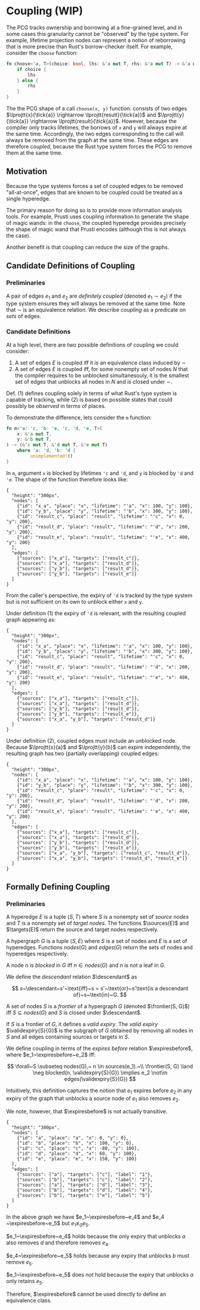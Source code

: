 # Coupling (WIP)

The PCG tracks ownership and borrowing at a fine-grained level, and in some
cases this granularity cannot be "observed" by the type system. For example,
lifetime projection nodes can represent a notion of reborrowing that is more
precise than Rust's borrow-checker itself. For example, consider the `choose`
function:

```rust
fn choose<'a, T>(choice: bool, lhs: &'a mut T, rhs: &'a mut T) -> &'a mut T {
    if choice {
        lhs
    } else {
        rhs
    }
}
```

The the PCG shape of a call `choose(x, y)` function: consists of two edges
$\lprojtt{x}{\tick{a}} \rightarrow \lprojtt{result}{\tick{a}}$ and
$\lprojtt{y}{\tick{a}} \rightarrow \lprojtt{result}{\tick{a}}$. However, because
the compiler only tracks lifetimes, the borrows of `x` and `y` will always
expire at the same time. Accordingly, the two edges corresponding to the call
will always be removed from the graph at the same time. These edges are
therefore *coupled*, because the Rust type system forces the PCG to remove them
at the same time.

## Motivation

Because the type systems forces a set of coupled edges to be removed
"all-at-once", edges that are known to be coupled could be treated as
a single hyperedge.

The primary reason for doing so is to provide more information analysis tools.
For example, Prusti uses coupling information to generate the shape of magic
wands: in the `choose`, the coupled hyperedge provides precisely the shape of
magic wand that Prusti encodes (although this is not always the case).

Another benefit is that coupling can reduce the size of the graphs.

## Candidate Definitions of Coupling

### Preliminaries

A pair of edges $e_1$ and $e_2$ are *definitely coupled* (denoted $e_1 \sim
e_2$) if the type system ensures they will always be removed at the same time.
Note that $\sim$ is an equivalence relation. We describe *coupling* as a
predicate on *sets* of edges.

### Candidate Definitions

At a high level, there are two possible definitions of coupling we could consider:

1. A set of edges $E$ is coupled iff it is an equivalence class induced by $\sim$
2. A set of edges $E$ is coupled iff, for some nonempty set of nodes $N$ that the compiler
   requires to be unblocked simultanesouly, it is the smallest set of edges that unblocks
   all nodes in $N$ and is closed under $\sim$.

Def. (1) defines coupling solely in terms of what Rust's type system is capable
of tracking, while (2) is based on possible states that could possibly be
*observed* in terms of places.

To demonstrate the difference, lets consider the `m` function:

```rust
fn m<'a: 'c, 'b: 'e, 'c, 'd, 'e, T>(
    x: &'a mut T,
    y: &'b mut T,
) -> (&'c mut T, &'d mut T, &'e mut T)
    where 'a: 'd, 'b: 'd {
         unimplemented!()
}
```

In `m`, argument `x` is blocked by lifetimes `'c` and `'d`, and `y` is blocked
by `'d` and `'e`. The shape of the function therefore looks like:

```hypergraph
{
  "height": "300px",
  "nodes": [
    {"id": "x_a", "place": "x", "lifetime": "'a", "x": 100, "y": 100},
    {"id": "y_b", "place": "y", "lifetime": "'b", "x": 300, "y": 100},
    {"id": "result_c", "place": "result", "lifetime": "'c", "x": 0, "y": 200},
    {"id": "result_d", "place": "result", "lifetime": "'d", "x": 200, "y": 200},
    {"id": "result_e", "place": "result", "lifetime": "'e", "x": 400, "y": 200}
  ],
  "edges": [
    {"sources": ["x_a"], "targets": ["result_c"]},
    {"sources": ["x_a"], "targets": ["result_d"]},
    {"sources": ["y_b"], "targets": ["result_d"]},
    {"sources": ["y_b"], "targets": ["result_e"]}
  ]
}
```

From the caller's perspective, the expiry of `'d` is tracked by the type system
but is not sufficient on its own to unblock either `x` and `y`.

Under definition (1)  the expiry of `'d` is relevant, with the resulting coupled graph appearing as:

```hypergraph
{
  "height": "300px",
  "nodes": [
    {"id": "x_a", "place": "x", "lifetime": "'a", "x": 100, "y": 100},
    {"id": "y_b", "place": "y", "lifetime": "'b", "x": 300, "y": 100},
    {"id": "result_c", "place": "result", "lifetime": "'c", "x": 0, "y": 200},
    {"id": "result_d", "place": "result", "lifetime": "'d", "x": 200, "y": 200},
    {"id": "result_e", "place": "result", "lifetime": "'e", "x": 400, "y": 200}
  ],
  "edges": [
    {"sources": ["x_a"], "targets": ["result_c"]},
    {"sources": ["x_a"], "targets": ["result_d"]},
    {"sources": ["y_b"], "targets": ["result_d"]},
    {"sources": ["y_b"], "targets": ["result_e"]},
    {"sources": ["x_a", "y_b"], "targets": ["result_d"]}
  ]
}
```

Under definition (2), coupled edges must include an unblocked node. Because $\lprojtt{x}{a}$ and $\lprojtt{y}{b}$ can expire independently, the resulting graph has two (partially overlapping) coupled edges:

```hypergraph
{
  "height": "300px",
  "nodes": [
    {"id": "x_a", "place": "x", "lifetime": "'a", "x": 100, "y": 100},
    {"id": "y_b", "place": "y", "lifetime": "'b", "x": 300, "y": 100},
    {"id": "result_c", "place": "result", "lifetime": "'c", "x": 0, "y": 200},
    {"id": "result_d", "place": "result", "lifetime": "'d", "x": 200, "y": 200},
    {"id": "result_e", "place": "result", "lifetime": "'e", "x": 400, "y": 200}
  ],
  "edges": [
    {"sources": ["x_a"], "targets": ["result_c"]},
    {"sources": ["x_a"], "targets": ["result_d"]},
    {"sources": ["y_b"], "targets": ["result_d"]},
    {"sources": ["y_b"], "targets": ["result_e"]},
    {"sources": ["x_a", "y_b"], "targets": ["result_c", "result_d"]},
    {"sources": ["x_a", "y_b"], "targets": ["result_d", "result_e"]}
  ]
}
```


## Formally Defining Coupling

### Preliminaries

A hyperedge $E$ is a tuple $\langle S, T \rangle$ where $S$ is a nonempty set
of *source nodes* and $T$ is a nonempty set of *target nodes*. The functions $\sources(E)$ and $\targets(E)$ return the source and target nodes respectively.

A hypergraph $G$ is a tuple $\langle S, E \rangle$ where $S$ is a set of nodes and $E$ is a set
of hyperedges. Functions $nodes(G)$ and $edges(G)$ return the sets of nodes and
hyperedges respectively.

A node $n$ is *blocked* in $G$ iff $n \in nodes(G)$ and $n$ is not a leaf in $G$.

We define the *descendant* relation $\descendant$ as

$$
  s~\descendant~s'~\text{iff}~s = s'~\text{or}~s'\text{is a descendant of}~s~\text{in}~G.
$$

A set of nodes $S$ is a *frontier* of a hypergraph $G$ (denoted $\frontier(S,
G)$) iff $S \subseteq nodes(G)$ and $S$ is closed under $\descendant$.

If $S$ is a frontier of $G$, it defines a *valid expiry*. The *valid expiry*
$\validexpiry{S}{G}$ is the subgraph of $G$ obtained by removing all
nodes in $S$ and all edges containing sources or targets in $S$.


We define coupling in terms of the *expires before* relation $\expiresbefore$,
where $e_1~\expiresbefore~e_2$ iff:

$$
\forall~S \subseteq nodes(G),~ n \in sources(e_1).~\\
  \frontier(S, G) \land \neg blocked(n, \validexpiry{S}{G}) \implies
  e_2 \not\in edges(\validexpiry{S}{G})
$$

Intuitively, this definition captures the notion that $e_1$ expires before $e_2$
in any expiry of the graph that unblocks a source node of $e_1$ also removes
$e_2$.

We note, however, that $\expiresbefore$ is not actually transitive.

```hypergraph
{
  "height": "300px",
  "nodes": [
    {"id": "a", "place": "a", "x": 0, "y": 0},
    {"id": "b", "place": "b", "x": 100, "y": 0},
    {"id": "c", "place": "c", "x": -80, "y": 100},
    {"id": "d", "place": "d", "x": 60, "y": 100},
    {"id": "e", "place": "e", "x": 150, "y": 100}
  ],
  "edges": [
    {"sources": ["a"], "targets": ["c"], "label": "1"},
    {"sources": ["b"], "targets": ["c"], "label": "2"},
    {"sources": ["a"], "targets": ["d"], "label": "3"},
    {"sources": ["b"], "targets": ["d"], "label": "4"},
    {"sources": ["b"], "targets": ["e"], "label": "5"}
  ]
}
```

In the above graph we have $e_1~\expiresbefore~e_4$ and $e_4 ~\expiresbefore~e_5$ but $e_1 \not\geqslant_G e_5$.

$e_1~\expiresbefore~e_4$ holds because the only expiry that unblocks $a$ also removes $d$ and therefore removes $e_4$.

$e_4~\expiresbefore~e_5$ holds because any expiry that unblocks $b$ must remove $e_5$.

$e_1~\expiresbefore~e_5$ does *not* hold because the expiry that unblocks $a$ only retains $e_5$.

Therefore, $\expiresbefore$ cannot be used directly to define an equivalence class.
